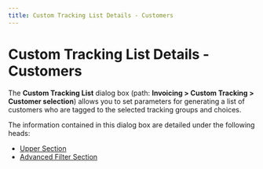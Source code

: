 ```yaml
---
title: Custom Tracking List Details - Customers
---
```


# Custom Tracking List Details - Customers


The **Custom Tracking List** dialog box (path: **Invoicing &gt; Custom Tracking &gt; Customer selection**) allows you to set parameters for generating a list of customers who are tagged to the selected tracking groups and choices.


The information contained in this dialog box are detailed under the following heads:

- [Upper Section]({{site.ct_baseurl}}/misc/upper_section_custom_tracking_list_dialog_box_customers_.html)
- [Advanced Filter Section]({{site.ct_baseurl}}/misc/advanced_filter_section_custom_tracking_list_dialog_box_customers_.html)

